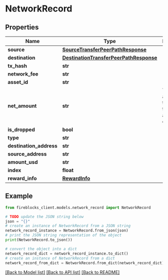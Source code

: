 # NetworkRecord


## Properties

Name | Type | Description | Notes
------------ | ------------- | ------------- | -------------
**source** | [**SourceTransferPeerPathResponse**](SourceTransferPeerPathResponse.md) |  | [optional] 
**destination** | [**DestinationTransferPeerPathResponse**](DestinationTransferPeerPathResponse.md) |  | [optional] 
**tx_hash** | **str** |  | [optional] 
**network_fee** | **str** |  | [optional] 
**asset_id** | **str** |  | [optional] 
**net_amount** | **str** | The net amount of the transaction, after fee deduction | [optional] 
**is_dropped** | **bool** |  | [optional] 
**type** | **str** |  | [optional] 
**destination_address** | **str** |  | [optional] 
**source_address** | **str** |  | [optional] 
**amount_usd** | **str** |  | [optional] 
**index** | **float** |  | [optional] 
**reward_info** | [**RewardInfo**](RewardInfo.md) |  | [optional] 

## Example

```python
from fireblocks_client.models.network_record import NetworkRecord

# TODO update the JSON string below
json = "{}"
# create an instance of NetworkRecord from a JSON string
network_record_instance = NetworkRecord.from_json(json)
# print the JSON string representation of the object
print(NetworkRecord.to_json())

# convert the object into a dict
network_record_dict = network_record_instance.to_dict()
# create an instance of NetworkRecord from a dict
network_record_from_dict = NetworkRecord.from_dict(network_record_dict)
```
[[Back to Model list]](../README.md#documentation-for-models) [[Back to API list]](../README.md#documentation-for-api-endpoints) [[Back to README]](../README.md)


